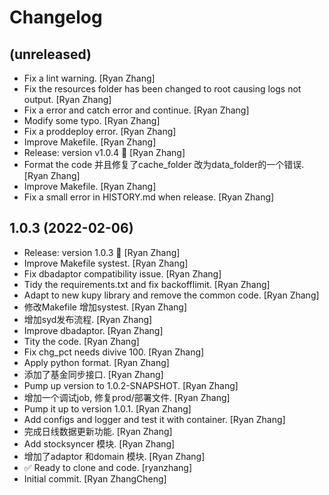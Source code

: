 Changelog
=========


(unreleased)
------------
- Fix a lint warning. [Ryan Zhang]
- Fix the resources folder has been changed to root causing logs not
  output. [Ryan Zhang]
- Fix a error and catch error and continue. [Ryan Zhang]
- Modify some typo. [Ryan Zhang]
- Fix a proddeploy error. [Ryan Zhang]
- Improve Makefile. [Ryan Zhang]
- Release: version v1.0.4 🚀 [Ryan Zhang]
- Format the code 并且修复了cache_folder 改为data_folder的一个错误. [Ryan Zhang]
- Improve Makefile. [Ryan Zhang]
- Fix a small error in HISTORY.md when release. [Ryan Zhang]


1.0.3 (2022-02-06)
------------------
- Release: version 1.0.3 🚀 [Ryan Zhang]
- Improve Makefile systest. [Ryan Zhang]
- Fix dbadaptor compatibility issue. [Ryan Zhang]
- Tidy the requirements.txt and fix backofflimit. [Ryan Zhang]
- Adapt to new kupy library and remove the common code. [Ryan Zhang]
- 修改Makefile 增加systest. [Ryan Zhang]
- 增加syd发布流程. [Ryan Zhang]
- Improve dbadaptor. [Ryan Zhang]
- Tity the code. [Ryan Zhang]
- Fix chg_pct needs divive 100. [Ryan Zhang]
- Apply python format. [Ryan Zhang]
- 添加了基金同步接口. [Ryan Zhang]
- Pump up version to 1.0.2-SNAPSHOT. [Ryan Zhang]
- 增加一个调试job, 修复prod/部署文件. [Ryan Zhang]
- Pump it up to version 1.0.1. [Ryan Zhang]
- Add configs and logger and test it with container. [Ryan Zhang]
- 完成日线数据更新功能. [Ryan Zhang]
- Add stocksyncer 模块. [Ryan Zhang]
- 增加了adaptor 和domain 模块. [Ryan Zhang]
- ✅ Ready to clone and code. [ryanzhang]
- Initial commit. [Ryan ZhangCheng]


